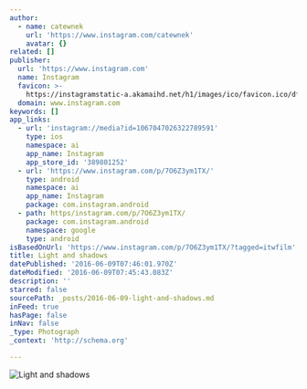 ```yaml
---
author:
  - name: catewnek
    url: 'https://www.instagram.com/catewnek'
    avatar: {}
related: []
publisher:
  url: 'https://www.instagram.com'
  name: Instagram
  favicon: >-
    https://instagramstatic-a.akamaihd.net/h1/images/ico/favicon.ico/dfa85bb1fd63.ico
  domain: www.instagram.com
keywords: []
app_links:
  - url: 'instagram://media?id=1067047026322789591'
    type: ios
    namespace: ai
    app_name: Instagram
    app_store_id: '389801252'
  - url: 'https://www.instagram.com/p/7O6Z3ym1TX/'
    type: android
    namespace: ai
    app_name: Instagram
    package: com.instagram.android
  - path: https/instagram.com/p/7O6Z3ym1TX/
    package: com.instagram.android
    namespace: google
    type: android
isBasedOnUrl: 'https://www.instagram.com/p/7O6Z3ym1TX/?tagged=itwfilm'
title: Light and shadows
datePublished: '2016-06-09T07:46:01.970Z'
dateModified: '2016-06-09T07:45:43.083Z'
description: ''
starred: false
sourcePath: _posts/2016-06-09-light-and-shadows.md
inFeed: true
hasPage: false
inNav: false
_type: Photograph
_context: 'http://schema.org'

---
```

![Light and shadows](https://scontent.cdninstagram.com/t51.2885-15/s640x640/sh0.08/e35/11349322_460652500804133_1208002672_n.jpg?ig_cache_key=MTA2NzA0NzAyNjMyMjc4OTU5MQ%3D%3D.2)